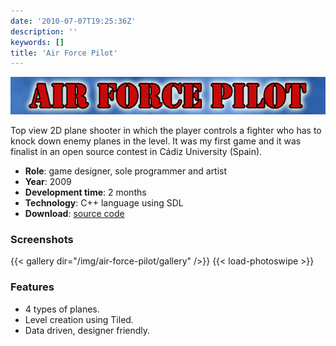 ```yaml
---
date: '2010-07-07T19:25:36Z'
description: ''
keywords: []
title: 'Air Force Pilot'
---
```


![](/img/air-force-pilot/airforcepilot-banner.png 'airforcepilot-banner')

Top view 2D plane shooter in which the player controls a fighter who has to knock down enemy planes in the level. It was my first game and it was finalist in an open source contest in Cádiz University (Spain).

- **Role**: game designer, sole programmer and artist
- **Year**: 2009
- **Development time**: 2 months
- **Technology**: C++ language using SDL
- **Download**: [source code](https://github.com/dsaltares/air-force-pilot)

### Screenshots

{{< gallery dir="/img/air-force-pilot/gallery" />}}
{{< load-photoswipe >}}

### Features

- 4 types of planes.
- Level creation using Tiled.
- Data driven, designer friendly.

